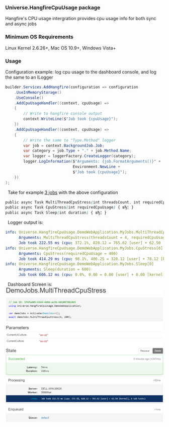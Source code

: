 ﻿### Universe.HangfireCpuUsage package
Hangfire's CPU usage intergration provides cpu usage info for both sync and async jobs

### Minimum OS Requirements
Linux Kernel 2.6.26+, Mac OS 10.9+, Windows Vista+

### Usage
Configuration example: log cpu usage to the dashboard console, and log  the same to an ILogger
```csharp
builder.Services.AddHangfire(configuration => configuration
    .UseInMemoryStorage()
    .UseConsole()
    .AddCpuUsageHandler((context, cpuUsage) =>
    {
        // Write to hangfire console output
        context.WriteLine($"Job took {cpuUsage}");
    })
    .AddCpuUsageHandler((context, cpuUsage) =>
    {
        // Write the same to "Type.Method" logger
        var job = context.BackgroundJob.Job;
        var category = job.Type + "." + job.Method.Name;
        var logger = loggerFactory.CreateLogger(category);
        logger.LogInformation($"Arguments: {job.FormatArguments()}" +
                              Environment.NewLine +
                              $"Job took {cpuUsage}");
    })
);
```
 
Take for example [3 jobs](https://github.com/devizer/Universe.HangfireCpuUsage/blob/main/Universe.HangfireCpuUsage.DemoWebApplication/DemoJobs.cs) with the above configuration
```css
public async Task MultiThreadCpuStress(int threadsCount, int requiredCpuUsage) { вЂ¦ }
public async Task CpuStress(int requiredCpuUsage) { вЂ¦ }
public async Task Sleep(int duration) { вЂ¦ }
```
 
Logger output is:
```yaml
info: Universe.HangfireCpuUsage.DemoWebApplication.MyJobs.MultiThreadCpuStress[0]
      Arguments: MultiThreadCpuStress(threadsCount = 4, requiredCpuUsage = 200)
      Job took 222.55 ms (cpu: 372.1%, 828.12 = 765.62 [user] + 62.50 [kernel], 4 sub-tasks)
info: Universe.HangfireCpuUsage.DemoWebApplication.MyJobs.CpuStress[0]
      Arguments: CpuStress(requiredCpuUsage = 400)
      Job took 414.29 ms (cpu: 98.1%, 406.25 = 328.12 [user] + 78.12 [kernel], 1 sub-task)
info: Universe.HangfireCpuUsage.DemoWebApplication.MyJobs.Sleep[0]
      Arguments: Sleep(duration = 600)
      Job took 606.12 ms (cpu: 0.0%, 0.00 = 0.00 [user] + 0.00 [kernel], 2 sub-tasks)
```
 
Dashboard Screen is:
![Dashboard Screenshot](https://raw.githubusercontent.com/devizer/Universe.HangfireCpuUsage/main/Images/Hangfire.CpuUsage.Dashboard.png)
